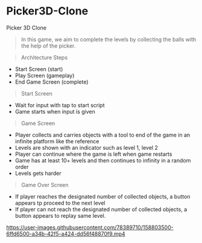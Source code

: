 # Picker3D-Clone
 Picker 3D Clone

>In this game, we aim to complete the levels by collecting the balls with the help of the picker.



>Architecture Steps
  - Start Screen (start)
  - Play Screen (gameplay)
  - End Game Screen (complete)

>Start Screen
- Wait for input with tap to start script
- Game starts when input is given

>Game Screen
- Player collects and carries objects with a tool to end of the game in an infinite platform like the reference
- Levels are shown with an indicator such as level 1, level 2
- Player can continue where the game is left when game restarts
- Game has at least 10+ levels and then continues to infinity in a random order
- Levels gets harder

>Game Over Screen
- If player reaches the designated number of collected objects, a button appears tp proceed to the next level
- If player can not reach the designated number of collected objects, a button appears to replay same level.

https://user-images.githubusercontent.com/78389710/158803500-6ffd6500-a34b-42f5-a424-dd56f48870f9.mp4
